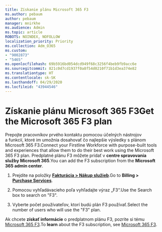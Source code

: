 ```yaml
---
title: Získanie plánu Microsoft 365 F3
ms.author: pebaum
author: pebaum
manager: mnirkhe
ms.audience: Admin
ms.topic: article
ROBOTS: NOINDEX, NOFOLLOW
localization_priority: Priority
ms.collection: Adm_O365
ms.custom:
- "9002873"
- "5465"
ms.openlocfilehash: 69b5916bd054dcd949f68c3256f4beb9fb9acc6e
ms.sourcegitcommit: 821c0d7cd1937f0a8f54d0210f71b1d3ea374e82
ms.translationtype: HT
ms.contentlocale: sk-SK
ms.lasthandoff: 04/29/2020
ms.locfileid: "43944546"
---
```

# <a name="get-the-microsoft-365-f3-plan"></a><span data-ttu-id="f2f18-102">Získanie plánu Microsoft 365 F3</span><span class="sxs-lookup"><span data-stu-id="f2f18-102">Get the Microsoft 365 F3 plan</span></span>

<span data-ttu-id="f2f18-103">Prepojte pracovníkov prvého kontaktu pomocou účelných nástrojov a funkcií, ktoré im umožnia dosahovať čo najlepšie výsledky s plánom Microsoft 365 F3.</span><span class="sxs-lookup"><span data-stu-id="f2f18-103">Connect your Firstline Workforce with purpose-built tools and experiences that allow them to do their best work using the Microsoft 365 F3 plan.</span></span> <span data-ttu-id="f2f18-104">Predplatné plánu F3 môžete pridať v **centre spravovania služby Microsoft 365**.</span><span class="sxs-lookup"><span data-stu-id="f2f18-104">You can add the F3 subscription from the **Microsoft 365 admin center**.</span></span>

1. <span data-ttu-id="f2f18-105">Prejdite na položky **[Fakturácia > Nákup služieb](https://go.microsoft.com/fwlink/p/?linkid=868433)**.</span><span class="sxs-lookup"><span data-stu-id="f2f18-105">Go to **Billing > [Purchase Services](https://go.microsoft.com/fwlink/p/?linkid=868433)**.</span></span>

2. <span data-ttu-id="f2f18-106">Pomocou vyhľadávacieho poľa vyhľadajte výraz „F3“.</span><span class="sxs-lookup"><span data-stu-id="f2f18-106">Use the Search box to search on "F3".</span></span>

3. <span data-ttu-id="f2f18-107">Vyberte počet používateľov, ktorí budú plán F3 používať.</span><span class="sxs-lookup"><span data-stu-id="f2f18-107">Select the number of users who will use the "F3" plan.</span></span>

<span data-ttu-id="f2f18-108">Ak chcete **získať informácie** o predplatnom plánu F3, pozrite si tému [Microsoft 365 F3](https://www.microsoft.com/microsoft-365/microsoft-365-enterprise-f3?activetab=pivot%3aoverviewtab).</span><span class="sxs-lookup"><span data-stu-id="f2f18-108">To **learn** about the F3 subscription, see [Microsoft 365 F3](https://www.microsoft.com/microsoft-365/microsoft-365-enterprise-f3?activetab=pivot%3aoverviewtab).</span></span>
